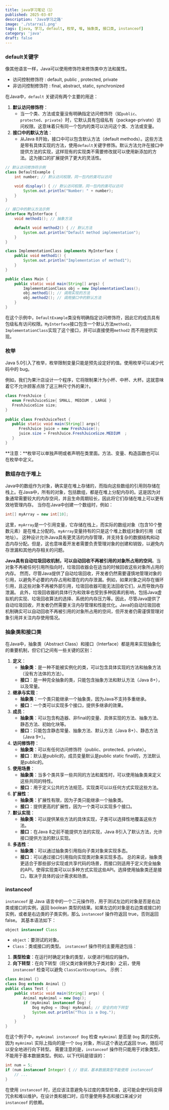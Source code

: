 ```yaml
---
title: java学习笔记（1）
published: 2025-03-07
description: 'Java学习之路'
image: './starrail.png'
tags: [java, 学习, default, 枚举, 堆, 抽象类, 接口类, instanceof]
category: 'java'
draft: false 
---
```


### default关键字

像其他语言一样，Java可以使用修饰符来修饰类中方法和属性。

- 访问控制修饰符 : default, public , protected, private
- 非访问控制修饰符 : final, abstract, static, synchronized

在Java中，`default` 关键词有两个主要的用途：

1. **默认访问修饰符**：
   - 当一个类、方法或变量没有明确指定访问修饰符（如`public`、`protected`、`private`）时，它默认具有包级私有（package-private）访问权限。这意味着只有同一个包内的类可以访问这个类、方法或变量。
2. **接口中的默认方法**：
   - 从Java 8开始，接口中可以包含默认方法（default methods）。这些方法是带有具体实现的方法，使用`default`关键字修饰。默认方法允许在接口中提供方法的实现，这样现有的实现类不需要修改就可以使用新添加的方法。这为接口的扩展提供了更大的灵活性。

```java
// 默认访问修饰符示例
class DefaultExample {
    int number; // 默认访问权限，同一包内的类可以访问

    void display() { // 默认访问权限，同一包内的类可以访问
        System.out.println("Number: " + number);
    }
}

// 接口中的默认方法示例
interface MyInterface {
    void method1(); // 抽象方法

    default void method2() { // 默认方法
        System.out.println("Default method implementation");
    }
}

class ImplementationClass implements MyInterface {
    public void method1() {
        System.out.println("Implementation of method1");
    }
}

public class Main {
    public static void main(String[] args) {
        ImplementationClass obj = new ImplementationClass();
        obj.method1(); // 调用实现的方法
        obj.method2(); // 调用接口中的默认方法
    }
}

```

在这个示例中，`DefaultExample`类没有明确指定访问修饰符，因此它的成员具有包级私有访问权限。`MyInterface`接口包含一个默认方法`method2`，`ImplementationClass`实现了这个接口，并可以直接使用`method2` 而不用提供实现。

### 枚举

Java 5.0引入了枚举，枚举限制变量只能是预先设定好的值。使用枚举可以减少代码中的 bug。

例如，我们为果汁店设计一个程序，它将限制果汁为小杯、中杯、大杯。这就意味着它不允许顾客点除了这三种尺寸外的果汁。

```java
class FreshJuice {
   enum FreshJuiceSize{ SMALL, MEDIUM , LARGE }
   FreshJuiceSize size;
}
 
public class FreshJuiceTest {
   public static void main(String[] args){
      FreshJuice juice = new FreshJuice();
      juice.size = FreshJuice.FreshJuiceSize.MEDIUM  ;
   }
}
```

**注意：**枚举可以单独声明或者声明在类里面。方法、变量、构造函数也可以在枚举中定义。

### 数组存在于堆上

Java中的数组作为对象，确实是在堆上存储的，而指向这些数组的引用则存储在栈上。在Java中，所有的对象，包括数组，都是在堆上分配内存的。这是因为对象通常需要较大的内存空间，并且生命周期较长，因此将它们存储在堆上可以更有效地管理内存。
当你在Java中创建一个数组时，例如：

```java
int[] myArray = new int[10];
```
这里，`myArray`是一个引用变量，它存储在栈上，而实际的数组对象（包含10个整数元素）是在堆上分配的。`myArray`变量持有的只是这个堆上数组对象的引用（或地址）。
这种设计允许Java具有更灵活的内存管理，并支持复杂的数据结构和动态内存分配。但是，这也意味着开发者需要负责管理对象的创建和销毁，以避免内存泄漏和其他内存相关的问题。

**Java具有自动垃圾回收机制，可以自动回收不再被引用的对象所占用的空间**。当对象不再被任何引用所指向时，垃圾回收器会在适当的时候回收这些对象所占用的内存。
然而，尽管Java提供了自动垃圾回收，开发者仍然需要谨慎地管理对象的引用，以避免不必要的内存占用和潜在的内存泄漏。例如，如果对象之间存在循环引用，且这些对象不再被外部引用，垃圾回收器可能无法回收它们，从而导致内存泄漏。
此外，垃圾回收器的具体行为和效率也受到多种因素的影响，包括Java虚拟机的实现、垃圾回收算法的选择、系统的内存压力等。因此，尽管Java提供了自动垃圾回收，开发者仍然需要关注内存管理和性能优化。Java的自动垃圾回收机制确实可以自动回收不再被引用的对象所占用的空间，但开发者仍需谨慎管理对象引用并关注内存使用情况。



### 抽象类和接口类

在Java中，抽象类（Abstract Class）和接口（Interface）都是用来实现抽象化的重要机制，但它们之间有一些关键的区别：
1. **定义**：
   - **抽象类**：是一种不能被实例化的类，可以包含具体实现的方法和抽象方法（没有方法体的方法）。
   - **接口**：是一种完全抽象的类，只能包含抽象方法和默认方法（Java 8+），以及常量。
2. **继承与实现**：
   - **抽象类**：一个类只能继承一个抽象类，因为Java不支持多重继承。
   - **接口**：一个类可以实现多个接口，提供多继承的效果。
3. **成员**：
   - **抽象类**：可以包含构造器、非final的变量、具体实现的方法、抽象方法、静态方法、初始化块等。
   - **接口**：只能包含静态常量、抽象方法、默认方法（Java 8+）、静态方法（Java 9+）。
4. **访问修饰符**：
   - **抽象类**：可以有任何访问修饰符（public、protected、private）。
   - **接口**：默认是public的，成员变量默认是public static final的，方法默认是public的。
5. **使用场景**：
   - **抽象类**：当多个类共享一些共同的方法和属性时，可以使用抽象类来定义这些共同的特性。
   - **接口**：用于定义公共的方法规范，实现类可以以任何方式实现这些方法。
6. **扩展性**：
   - **抽象类**：扩展性有限，因为子类只能继承一个抽象类。
   - **接口**：提供更高的扩展性，因为一个类可以实现多个接口。
7. **默认实现**：
   - **抽象类**：可以提供某些方法的具体实现，子类可以选择性地覆盖这些方法。
   - **接口**：在Java 8之前不能提供方法的实现，Java 8引入了默认方法，允许接口提供方法的默认实现。
8. **多态性**：
   - **抽象类**：可以通过抽象类引用指向子类对象来实现多态。
   - **接口**：可以通过接口引用指向实现类对象来实现多态。
总的来说，抽象类更适合于那些部分实现或共享代码的场景，而接口则适用于定义完全抽象的API，使得实现类可以以多种方式实现这些API。选择使用抽象类还是接口，取决于具体的设计需求和场景。



### instanceof

`instanceof` 是 Java 语言中的一个二元操作符，用于测试左边的对象是否是右边类或接口的实例，返回 boolean 类型的结果。如果左边的对象是右边类或接口的实例，或者是右边类的子类实例，那么 `instanceof` 操作符返回 true，否则返回 false。
其基本语法如下：
```java
object instanceof Class
```
- `object`：要测试的对象。
- `Class`：类或接口的类型。
`instanceof` 操作符的主要用途包括：
1. **类型检查**：在运行时确定对象的类型，以便进行相应的操作。
2. **向下转型**：在向下转型（将父类对象转换为子类对象）之前，使用 `instanceof` 检查可以避免 `ClassCastException`。
示例：
```java
class Animal {}
class Dog extends Animal {}
public class Test {
    public static void main(String[] args) {
        Animal myAnimal = new Dog();
        if (myAnimal instanceof Dog) {
            Dog myDog = (Dog) myAnimal; // 安全的向下转型
            System.out.println("This is a Dog.");
        }
    }
}
```
在这个例子中，`myAnimal instanceof Dog` 检查 `myAnimal` 是否是 `Dog` 类的实例，因为 `myAnimal` 实际上指向的是一个 `Dog` 对象，所以这个表达式返回 true，随后可以安全地进行向下转型。
需要注意的是，`instanceof` 操作符只能用于对象类型，不能用于基本数据类型。例如，以下代码是错误的：
```java
int num = 5;
if (num instanceof Integer) { // 错误，基本数据类型不能使用 instanceof
    // ...
}
```
在使用 `instanceof` 时，还应该注意避免与过度的类型检查，这可能会使代码变得冗余和难以维护。在设计类和接口时，应尽量使用多态和接口来减少对 `instanceof` 的依赖。